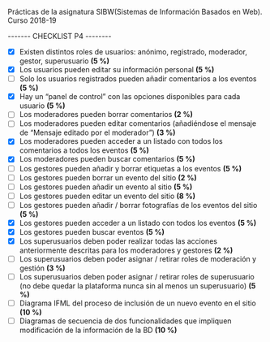 Prácticas de la asignatura SIBW(Sistemas de Información Basados en Web). Curso 2018-19

------- CHECKLIST P4 --------
- [X] Existen distintos roles de usuarios: anónimo, registrado, moderador, gestor,
  superusuario **(5 %)**
- [X] Los usuarios pueden editar su información personal **(5 %)**
- [ ] Solo los usuarios registrados pueden añadir comentarios a los eventos **(5 %)**
- [X] Hay un “panel de control” con las opciones disponibles para cada usuario
  **(5 %)**
- [ ] Los moderadores pueden borrar comentarios **(2 %)**
- [ ] Los moderadores pueden editar comentarios (añadiéndose el mensaje de
  “Mensaje editado por el moderador”) **(3 %)**
- [X] Los moderadores pueden acceder a un listado con todos los comentarios a
  todos los eventos **(5 %)**
- [X] Los moderadores pueden buscar comentarios **(5 %)**
- [ ] Los gestores pueden añadir y borrar etiquetas a los eventos **(5 %)**
- [ ] Los gestores pueden borrar un evento del sitio **(2 %)**
- [ ] Los gestores pueden añadir un evento al sitio **(5 %)**
- [ ] Los gestores pueden editar un evento del sitio **(8 %)**
- [ ] Los gestores pueden añadir / borrar fotografías de los eventos del sitio
  **(5 %)**
- [X] Los gestores pueden acceder a un listado con todos los eventos **(5 %)**
- [X] Los gestores pueden buscar eventos **(5 %)**
- [X] Los superusuarios deben poder realizar todas las acciones anteriormente descritas para los moderadores y gestores **(2 %)**
- [ ] Los superusuarios deben poder asignar / retirar roles de moderación y
  gestión **(3 %)**
- [ ] Los superusuarios deben poder asignar / retirar roles de superusuario (no
  debe quedar la plataforma nunca sin al menos un superusuario) **(5 %)**
- [ ] Diagrama IFML del proceso de inclusión de un nuevo evento en el sitio
  **(10 %)**
- [ ] Diagramas de secuencia de dos funcionalidades que impliquen modificación
  de la información de la BD **(10 %)**
